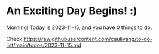 # An Exciting Day Begins! :)

Morning! Today is 2023-11-15, and you have 0 things to do.

Check https://raw.githubusercontent.com/cauliyang/to-do-list/main/todos/2023-11-15.md